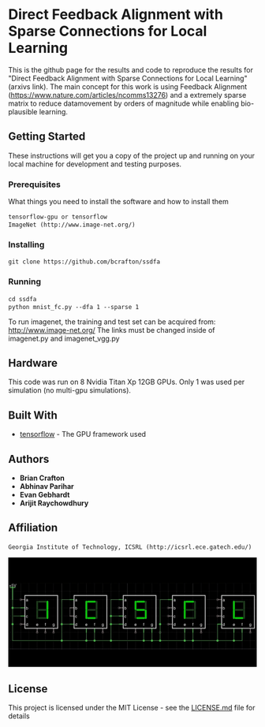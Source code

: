 # Direct Feedback Alignment with Sparse Connections for Local Learning

This is the github page for the results and code to reproduce the results for "Direct Feedback Alignment with Sparse Connections for Local Learning" (arxivs link). The main concept for this work is using Feedback Alignment (https://www.nature.com/articles/ncomms13276) and a extremely sparse matrix to reduce datamovement by orders of magnitude while enabling bio-plausible learning. 

## Getting Started

These instructions will get you a copy of the project up and running on your local machine for development and testing purposes. 

### Prerequisites

What things you need to install the software and how to install them

```
tensorflow-gpu or tensorflow
ImageNet (http://www.image-net.org/)
```

### Installing

```
git clone https://github.com/bcrafton/ssdfa
```

### Running

```
cd ssdfa
python mnist_fc.py --dfa 1 --sparse 1
```

To run imagenet, the training and test set can be acquired from: http://www.image-net.org/
The links must be changed inside of imagenet.py and imagenet_vgg.py

## Hardware

This code was run on 8 Nvidia Titan Xp 12GB GPUs. Only 1 was used per simulation (no multi-gpu simulations).

## Built With

* [tensorflow](https://github.com/tensorflow/tensorflow) - The GPU framework used

## Authors

* **Brian Crafton** 
* **Abhinav Parihar** 
* **Evan Gebhardt** 
* **Arijit Raychowdhury** 

## Affiliation 

```
Georgia Institute of Technology, ICSRL (http://icsrl.ece.gatech.edu/)
```

![Alt text](./icsrl/icsrl.png?raw=true "Title")

## License

This project is licensed under the MIT License - see the [LICENSE.md](LICENSE.md) file for details





